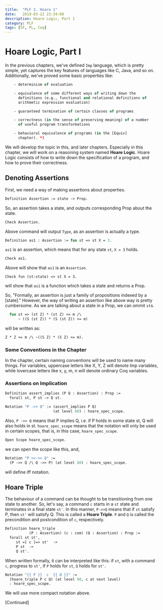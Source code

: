 ```yaml
---
title:  "PLF 2. Hoare 1"
date:   2019-03-22 23:34:00
description: Hoare Logic, Part I
category: PLF
tags: [SF, PL, Coq]
---
```


# Hoare Logic, Part I

In the previous chapters, we've defined `Imp` language, which is pretty simple, yet captures the key features of languages like C, Java, and so on. Additionally, we've proved some basic properties like:

```ocaml
    - determinism of evaluation

    - equivalence of some different ways of writing down the
      definitions (e.g., functional and relational definitions of
      arithmetic expression evaluation)

    - guaranteed termination of certain classes of programs

    - correctness (in the sense of preserving meaning) of a number
      of useful program transformations

    - behavioral equivalence of programs (in the [Equiv]
      chapter). *)
```

We will develop the topic in this, and later chapters. Especially in this chapter, we will work on a reasoning system named **Hoare Logic**. Hoare Logic consists of how to write down the specification of a program, and how to prove their correctness.

## Denoting Assertions

First, we need a way of making assertions about properties. 

```ocaml
Definition Assertion := state -> Prop.
```
So, an assertion takes a state, and outputs corresponding Prop about the state.

```ocaml
Check Assertion.
```
Above command will output `Type`, as an assertion is actually a type.

```ocaml
Definition as1 : Assertion := fun st => st X = 3.
```
`as1` is an assertion, which means that for any state `st`, `X = 3` holds.

```ocaml
Check as1.
```
Above will show that `as1` is an `Assertion`.

```
Check fun (st:state) => st X = 3.
```
will show that `as1` is a function which takes a state and returns a Prop.

So, "Formally, an assertion is just a family of propositions indexed by a [state]." However, the way of writing an assertion like above way is pretty cumbersome. As we are talking about a state in a Prop, we can ommit `st`s. 

```ocaml
  fun st => (st Z) * (st Z) <= m /\
      ~ ((S (st Z)) * (S (st Z)) <= m)
```
will be written as:

```ocaml
Z * Z <= m /\ ~((S Z) * (S Z) <= m).
```

### Some Conventions in the Chapter

In the chapter, certain naming conventions will be used to name many things. For variables, uppercase letters like X, Y, Z will denote Imp variables, while lovercase letters like x, y, m, n will denote ordinary Coq variables.

### Assertions on Implication

```ocaml
Definition assert_implies (P Q : Assertion) : Prop :=
  forall st, P st -> Q st.

Notation "P ->> Q" := (assert_implies P Q)
                      (at level 80) : hoare_spec_scope.
```

Also, `P ->> Q` means that P implies Q, i.e. if P holds in some state st, Q will also holds in st. `hoare_spec_scope` means that the notation will only be used in certain scopes, that is, in this case, `hoare_spec_scope`.

```ocaml
Open Scope hoare_spec_scope.
```
we can open the scope like this, and,

```ocaml
Notation "P <<->> Q" :=
  (P ->> Q /\ Q ->> P) (at level 80) : hoare_spec_scope.
```
will define iff notation.

## Hoare Triple

The behaviour of a command can be thought to be transitioning from one state to another. So, let's say, a command `c` starts in a `st` state and terminates in a final state `st'`. In this manner, `P->>Q` means that if `st` satisfy P, then `st'` will satisfy Q. This is called a **Hoare Triple**. `P` and `Q` is called the precondition and postcondition of `c`, respectively.

```ocaml
Definition hoare_triple
           (P : Assertion) (c : com) (Q : Assertion) : Prop :=
  forall st st',
     st =[ c ]=> st'  ->
     P st  ->
     Q st'.
```
When written formally, it can be interpreted like this: if `st`, with a command `c`, progress to `st'`, if `P` holds for `st`, `Q` holds for `st'`.

```ocaml
Notation "{{ P }}  c  {{ Q }}" :=
  (hoare_triple P c Q) (at level 90, c at next level)
  : hoare_spec_scope.
```
We will use more compact notation above.

[Continued]
